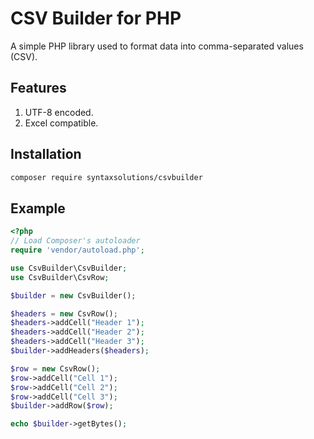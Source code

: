 # CSV Builder for PHP
A simple PHP library used to format data into comma-separated values (CSV).

## Features

1. UTF-8 encoded. 
1. Excel compatible.

## Installation

```sh
composer require syntaxsolutions/csvbuilder
```

## Example

```php
<?php
// Load Composer's autoloader
require 'vendor/autoload.php';

use CsvBuilder\CsvBuilder;
use CsvBuilder\CsvRow;

$builder = new CsvBuilder();

$headers = new CsvRow();
$headers->addCell("Header 1");
$headers->addCell("Header 2");
$headers->addCell("Header 3");
$builder->addHeaders($headers);

$row = new CsvRow();
$row->addCell("Cell 1");
$row->addCell("Cell 2");
$row->addCell("Cell 3");
$builder->addRow($row);

echo $builder->getBytes();
```